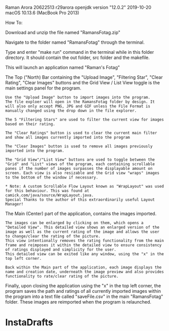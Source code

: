Raman Arora
20622513 r29arora
openjdk version "12.0.2" 2019-10-20
macOS 10.13.6 (MacBook Pro 2013)

How To:

Download and unzip the file named "RamansFotag.zip"

Navigate to the folder named "RamansFotag" through the terminal.

Type and enter "make run" command in the terminal while in this folder directory. It should contain the out folder, src folder and the makefile.

This will launch an application named "Raman's Fotag"

The Top ("North) Bar containing the "Upload Image", "Filtering Star", "Clear Rating", "Clear Images" buttons and the Grid View / List View toggle is the main settings panel for the program.

	Use the "Upload Image" button to import images into the program.
	The file exploer will open in the RamansFotag folder by design. It will also only accept PNG, JPG and GIF unless the File Format is manually changed using the drop down in the file explorer.

	The 5 "Filtering Stars" are used to filter the current view for images based on their rating.

	The "Clear Ratings" button is used to clear the current main filter and show all images currently imported into the program

	The "Clear Images" button is used to remove all images previously imported into the program.

	The "Grid View"/"List View" buttons are used to toggle between the "Grid" and "List" views of the program, each containing scrollable panes if the number of images surpasses the displayable amount on screen. Each view is also resizable and the Grid view "wraps" images to the bottom of the window if necessary.

	* Note: A custom Scrollable Flow Layout known as "WrapLayout" was used for this behaviour. This was found at camick.com/java/source/WrapLayout.java.
	Special Thanks to the author of this extraordinarily useful Layout Manager! 


The Main (Center) part of the application, contains the images imported.

	The images can be enlarged by clicking on them, which opens a "Detailed View". This detailed view shows an enlarged version of the image as well as the current rating of the image and allows the user to change/clear the rating of the picture.
	This view intentionally removes the rating functionality from the main frame and reimposes it within the detailed view to ensure consistency of ratings displayed and simplicity for the user. 
	This detailed view can be exited like any window, using the "x" in the top left corner.

	Back within the Main part of the application, each image displays the name and creation date, underneath the image preview and also provides functionality to rate/clear rating of the picture.

Finally, upon closing the application using the "x" in the top left corner, the program saves the path and ratings of all currently imported images within the program into a text file called "saveFile.csv" in the main "RamansFotag" folder.
These images are reimported when the program is relaunched.





# InstaDrafts
